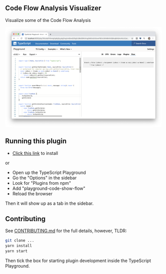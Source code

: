 ## Code Flow Analysis Visualizer

Visualize some of the Code Flow Analysis

![./screenshots/flow.png](./screenshots/flow.png)

## Running this plugin

- [Click this link](https://www.staging-typescript.org/play?install-plugin=playground-code-show-flow) to install

or

- Open up the TypeScript Playground
- Go the "Options" in the sidebar
- Look for "Plugins from npm"
- Add "playground-code-show-flow"
- Reload the browser

Then it will show up as a tab in the sidebar.

## Contributing

See [CONTRIBUTING.md](./CONTRIBUTING.md) for the full details, however, TLDR:

```sh
git clone ...
yarn install
yarn start
```

Then tick the box for starting plugin development inside the TypeScript Playground.
